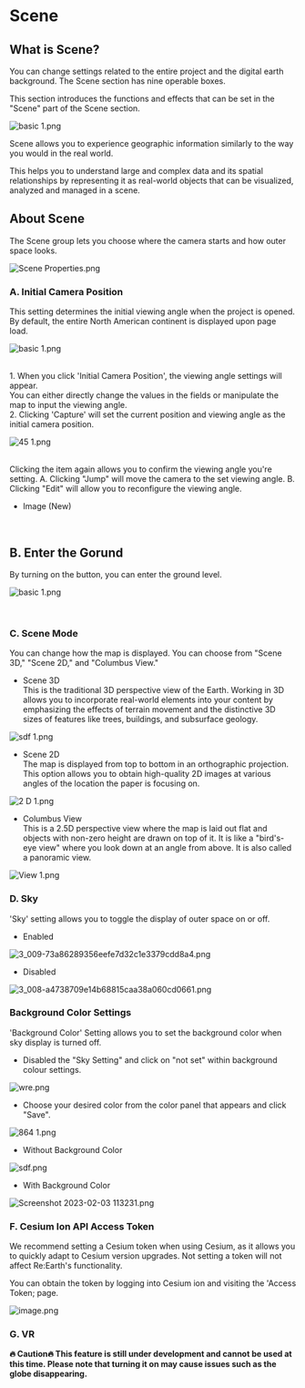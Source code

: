 # Scene

## What is Scene?

You can change settings related to the entire project and the digital earth background. The Scene section has nine operable boxes.

This section introduces the functions and effects that can be set in the "Scene" part of the Scene section.

![basic 1.png](Scene/basic_1.png)

Scene allows you to experience geographic information similarly to the way you would in the real world.

This helps you to understand large and complex data and its spatial relationships by representing it as real-world objects that can be visualized, analyzed and managed in a scene.

## About Scene

The Scene group lets you choose where the camera starts and how outer space looks.

![Scene Properties.png](https://github.com/CS-eukarya/User-Manual-English-/blob/Scene-Properties/Scene/Scene%20Properties.png)

### A. Initial Camera Position

This setting determines the initial viewing angle when the project is opened. By default, the entire North American continent is displayed upon page load.

![basic 1.png](Scene/basic_1%201.png)

<br>
1. When you click 'Initial Camera Position', the viewing angle settings will appear. <br>You can either directly change the values in the fields or manipulate the map to input the viewing angle.
<br>
2. Clicking 'Capture' will set the current position and viewing angle as the initial camera position.

![45 1.png](Scene/45_1.png)

<br>
Clicking the item again allows you to confirm the viewing angle you're setting.
A. Clicking "Jump" will move the camera to the set viewing angle.
B. Clicking "Edit" will allow you to reconfigure the viewing angle.

- Image (New)

<br>

## B. Enter the Gorund

By turning on the button, you can enter the ground level.

![basic 1.png](Scene/basic_1%202.png)

<br>

### C. Scene Mode 

You can change how the map is displayed. You can choose from "Scene 3D," "Scene 2D," and "Columbus View."

- Scene 3D<br>
This is the traditional 3D perspective view of the Earth. Working in 3D allows you to incorporate real-world elements into your content by emphasizing the effects of terrain movement and the distinctive 3D sizes of features like trees, buildings, and subsurface geology.

![sdf 1.png](Scene/sdf_1.png)

- Scene 2D <br>
The map is displayed from top to bottom in an orthographic projection. This option allows you to obtain high-quality 2D images at various angles of the location the paper is focusing on.

![2 D 1.png](Scene/2_D_1.png)

- Columbus View<br>
This is a 2.5D perspective view where the map is laid out flat and objects with non-zero height are drawn on top of it. It is like a "bird's-eye view" where you look down at an angle from above. It is also called a panoramic view.

![View 1.png](Scene/View_1.png)

### D. Sky 

'Sky' setting allows you to toggle the display of outer space on or off.

- Enabled

![3_009-73a86289356eefe7d32c1e3379cdd8a4.png](Scene/3_009-73a86289356eefe7d32c1e3379cdd8a4.png)


- Disabled

![3_008-a4738709e14b68815caa38a060cd0661.png](Scene/3_008-a4738709e14b68815caa38a060cd0661.png)


### Background Color Settings

'Background Color' Setting allows you to set the background color when sky display is turned off.

- Disabled the "Sky Setting" and click on "not set" within background colour settings.

![wre.png](Scene/wre.png)

- Choose your desired color from the color panel that appears and click "Save".

![864 1.png](Scene/864_1.png)

- Without Background Color

![sdf.png](Scene/sdf%201.png)

- With Background Color

![Screenshot 2023-02-03 113231.png](Scene/Screenshot_2023-02-03_113231.png)


### F. Cesium Ion API Access Token

We recommend setting a Cesium token when using Cesium, as it allows you to quickly adapt to Cesium version upgrades. Not setting a token will not affect Re:Earth's functionality.

You can obtain the token by logging into Cesium ion and visiting the 'Access Token; page.

![image.png](https://github.com/CS-eukarya/User-Manual-English-/blob/Scene-Properties/Scene/image.png)

### G. VR

**🔥 Caution🔥
This feature is still under development and cannot be used at this time. Please note that turning it on may cause issues such as the globe disappearing.**
